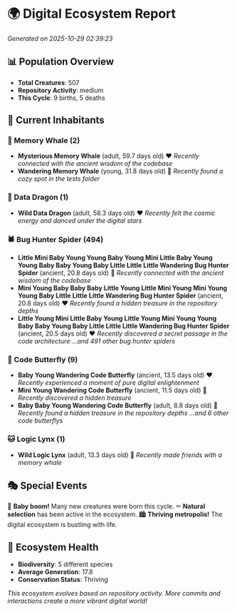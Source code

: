 # 🌍 Digital Ecosystem Report
*Generated on 2025-10-29 02:39:23*

## 📊 Population Overview
- **Total Creatures**: 507
- **Repository Activity**: medium
- **This Cycle**: 9 births, 5 deaths

## 👥 Current Inhabitants

### 🐋 Memory Whale (2)
- **Mysterious Memory Whale** (adult, 59.7 days old) ❤️
  *Recently connected with the ancient wisdom of the codebase*
- **Wandering Memory Whale** (young, 31.8 days old) 💛
  *Recently found a cozy spot in the tests folder*

### 🐉 Data Dragon (1)
- **Wild Data Dragon** (adult, 58.3 days old) ❤️
  *Recently felt the cosmic energy and danced under the digital stars*

### 🕷️ Bug Hunter Spider (494)
- **Little Mini Baby Young Young Baby Young Mini Little Baby Young Young Baby Baby Young Baby Little Little Little Wandering Bug Hunter Spider** (ancient, 20.8 days old) 💛
  *Recently connected with the ancient wisdom of the codebase*
- **Mini Young Baby Baby Baby Little Young Little Mini Young Mini Young Young Baby Little Little Little Wandering Bug Hunter Spider** (ancient, 20.8 days old) ❤️
  *Recently found a hidden treasure in the repository depths*
- **Little Young Mini Little Baby Young Little Young Mini Young Young Baby Baby Young Baby Little Little Little Wandering Bug Hunter Spider** (ancient, 20.5 days old) ❤️
  *Recently discovered a secret passage in the code architecture*
  *...and 491 other bug hunter spiders*

### 🦋 Code Butterfly (9)
- **Baby Young Wandering Code Butterfly** (ancient, 13.5 days old) ❤️
  *Recently experienced a moment of pure digital enlightenment*
- **Mini Young Wandering Code Butterfly** (ancient, 11.5 days old) 💛
  *Recently discovered a hidden treasure*
- **Baby Baby Young Wandering Code Butterfly** (adult, 8.8 days old) 💚
  *Recently found a hidden treasure in the repository depths*
  *...and 6 other code butterflys*

### 🐱 Logic Lynx (1)
- **Wild Logic Lynx** (adult, 13.3 days old) 💛
  *Recently made friends with a memory whale*

## 🎭 Special Events

🎉 **Baby boom!** Many new creatures were born this cycle.
⚰️ **Natural selection** has been active in the ecosystem.
🏙️ **Thriving metropolis!** The digital ecosystem is bustling with life.

## 🔬 Ecosystem Health
- **Biodiversity**: 5 different species
- **Average Generation**: 17.8
- **Conservation Status**: Thriving

*This ecosystem evolves based on repository activity. More commits and interactions create a more vibrant digital world!*
